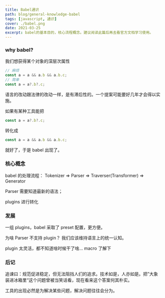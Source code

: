 ```yaml
---
title: Babel通识
path: blog/general-knowledge-babel
tags: [javascript, 通识]
cover: ./babel.png
date: 2021-03-25
excerpt: babel的基本目的，核心流程概念。建议阅读此篇后再去看官方文档学习使用。
---
```


### why babel?

我们想获得某个对象的深层次属性

```javascript
// 麻烦
const a = a && a.b && a.b.c;
// 简单
const a = a?.b?.c;
```

语言的改动跟法律的改动一样，是有滞后性的。一个提案可能要好几年才会得以实施。

如果有某种工具能把

```javascript
const a = a?.b?.c;
```

转化成

```javascript
const a = a && a.b && a.b.c;
```

就好了，于是 babel 出现了。

### 核心概念

babel 的处理流程： Tokenizer => Parser => Traverser(Transformer) => Generator

Parser 需要知道最新的语法；

plugins 进行转化

### 发展

一组 plugins，babel 采取了 preset 配置，更方便。

为啥 Parser 不支持 plugin？ 我们应该维持语言上的统一认知。

plugin 太灵活，都不知道啥时候干了啥... macro 了解下

### 后记

追谏曰：规范促进稳定，但无法阻挡人们的追求。技术如是，人亦如是。把”大象装进冰箱里“这个问题曾被当笑话看，现在看来这个答案何其朴实。

工具的出现必然是为解决某些问题，解决问题往往会分为。
